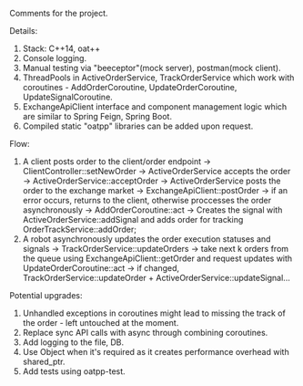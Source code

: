 Comments for the project.

Details:
1. Stack: C++14, oat++
2. Console logging.
3. Manual testing via "beeceptor"(mock server), postman(mock client).
4. ThreadPools in ActiveOrderService, TrackOrderService which work with coroutines - AddOrderCoroutine, UpdateOrderCoroutine, UpdateSignalCoroutine.
5. ExchangeApiClient interface and component management logic which are similar to Spring Feign, Spring Boot.
6. Compiled static "oatpp" libraries can be added upon request.

Flow:
1. A client posts order to the client/order endpoint -> ClientController::setNewOrder -> ActiveOrderService accepts the order -> ActiveOrderService::acceptOrder -> ActiveOrderService posts the order to the exchange market -> ExchangeApiClient::postOrder -> if an error occurs, returns to the client, otherwise proccesses the order asynchronously -> AddOrderCoroutine::act -> Creates the signal with ActiveOrderService::addSignal and adds order for tracking OrderTrackService::addOrder;
2. A robot asynchronously updates the order execution statuses and signals -> TrackOrderService::updateOrders -> take next k orders from the queue using ExchangeApiClient::getOrder and request updates with UpdateOrderCoroutine::act -> if changed, TrackOrderService::updateOrder + ActiveOrderService::updateSignal...
 

Potential upgrades:
1. Unhandled exceptions in coroutines might lead to missing the track of the order - left untouched at the moment.
2. Replace sync API calls with async through combining coroutines.
3. Add logging to the file, DB.
4. Use Object when it's required as it creates performance overhead with shared_ptr.
5. Add tests using oatpp-test.